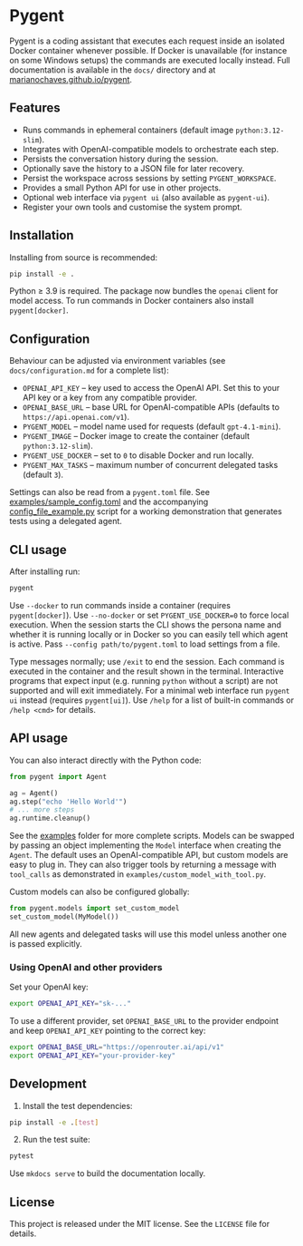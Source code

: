 # Pygent

Pygent is a coding assistant that executes each request inside an isolated Docker container whenever possible. If Docker is unavailable (for instance on some Windows setups) the commands are executed locally instead. Full documentation is available in the `docs/` directory and at [marianochaves.github.io/pygent](https://marianochaves.github.io/pygent/).

## Features

* Runs commands in ephemeral containers (default image `python:3.12-slim`).
* Integrates with OpenAI-compatible models to orchestrate each step.
* Persists the conversation history during the session.
* Optionally save the history to a JSON file for later recovery.
* Persist the workspace across sessions by setting `PYGENT_WORKSPACE`.
* Provides a small Python API for use in other projects.
* Optional web interface via `pygent ui` (also available as `pygent-ui`).
* Register your own tools and customise the system prompt.

## Installation

Installing from source is recommended:

```bash
pip install -e .
```

Python ≥ 3.9 is required. The package now bundles the `openai` client for model access.
To run commands in Docker containers also install `pygent[docker]`.

## Configuration

Behaviour can be adjusted via environment variables (see `docs/configuration.md` for a complete list):

* `OPENAI_API_KEY` &ndash; key used to access the OpenAI API.
  Set this to your API key or a key from any compatible provider.
* `OPENAI_BASE_URL` &ndash; base URL for OpenAI-compatible APIs
  (defaults to ``https://api.openai.com/v1``).
* `PYGENT_MODEL` &ndash; model name used for requests (default `gpt-4.1-mini`).
* `PYGENT_IMAGE` &ndash; Docker image to create the container (default `python:3.12-slim`).
* `PYGENT_USE_DOCKER` &ndash; set to `0` to disable Docker and run locally.
* `PYGENT_MAX_TASKS` &ndash; maximum number of concurrent delegated tasks (default `3`).

Settings can also be read from a `pygent.toml` file. See
[examples/sample_config.toml](https://github.com/marianochaves/pygent/blob/main/examples/sample_config.toml)
and the accompanying
[config_file_example.py](https://github.com/marianochaves/pygent/blob/main/examples/config_file_example.py)
script for a working demonstration that generates tests using a delegated agent.

## CLI usage

After installing run:

```bash
pygent
```

Use `--docker` to run commands inside a container (requires
`pygent[docker]`). Use `--no-docker` or set `PYGENT_USE_DOCKER=0`
to force local execution. When the session starts the CLI shows the
persona name and whether it is running locally or in Docker so you
can easily tell which agent is active.
Pass `--config path/to/pygent.toml` to load settings from a file.

Type messages normally; use `/exit` to end the session. Each command is executed
in the container and the result shown in the terminal.
Interactive programs that expect input (e.g. running `python` without a script)
are not supported and will exit immediately.
For a minimal web interface run `pygent ui` instead (requires `pygent[ui]`).
Use `/help` for a list of built-in commands or `/help <cmd>` for details.


## API usage

You can also interact directly with the Python code:

```python
from pygent import Agent

ag = Agent()
ag.step("echo 'Hello World'")
# ... more steps
ag.runtime.cleanup()
```

See the [examples](https://github.com/marianochaves/pygent/tree/main/examples) folder for more complete scripts. Models can be swapped by
passing an object implementing the ``Model`` interface when creating the
``Agent``. The default uses an OpenAI-compatible API, but custom models are
easy to plug in. They can also trigger tools by returning a message with
``tool_calls`` as demonstrated in ``examples/custom_model_with_tool.py``.

Custom models can also be configured globally:

```python
from pygent.models import set_custom_model
set_custom_model(MyModel())
```

All new agents and delegated tasks will use this model unless another one is passed explicitly.

### Using OpenAI and other providers

Set your OpenAI key:

```bash
export OPENAI_API_KEY="sk-..."
```

To use a different provider, set `OPENAI_BASE_URL` to the provider
endpoint and keep `OPENAI_API_KEY` pointing to the correct key:

```bash
export OPENAI_BASE_URL="https://openrouter.ai/api/v1"
export OPENAI_API_KEY="your-provider-key"
```

## Development

1. Install the test dependencies:

```bash
pip install -e .[test]
```

2. Run the test suite:

```bash
pytest
```

Use `mkdocs serve` to build the documentation locally.

## License

This project is released under the MIT license. See the `LICENSE` file for details.

